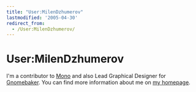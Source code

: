 ```yaml
---
title: "User:MilenDzhumerov"
lastmodified: '2005-04-30'
redirect_from:
  - /User:MilenDzhumerov/
---
```


User:MilenDzhumerov
===================

I'm a contributor to [Mono](http://www.go-mono.com/) and also Lead Graphical Designer for [Gnomebaker](http://gnomebaker.sf.net/). You can find more information about me on [my homepage](http://1nsp1r3d.co.uk).

